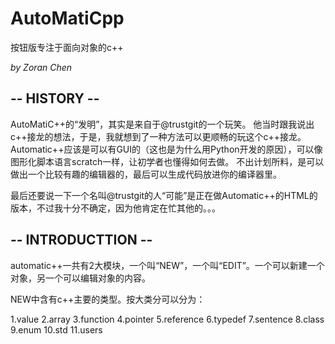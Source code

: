 # AutoMatiCpp
按钮版专注于面向对象的c++

*by Zoran Chen*

## -- HISTORY --
 
 AutoMatiC++的“发明”，其实是来自于@trustgit的一个玩笑。
 他当时跟我说出c++接龙的想法，于是，我就想到了一种方法可以更顺畅的玩这个c++接龙。
 Automatic++应该是可以有GUI的（这也是为什么用Python开发的原因），可以像图形化脚本语言scratch一样，让初学者也懂得如何去做。
 不出计划所料，是可以做出一个比较有趣的编辑器的，最后可以生成代码放进你的编译器里。
 
 最后还要说一下一个名叫@trustgit的人“可能”是正在做Automatic++的HTML的版本，不过我十分不确定，因为他肯定在忙其他的。。。
 
 
 
## -- INTRODUCTTION --
 
 automatic++一共有2大模块，一个叫“NEW”，一个叫“EDIT”。一个可以新建一个对象，另一个可以编辑对象的内容。
 
 NEW中含有c++主要的类型。按大类分可以分为：
 
1.value
2.array 
3.function
4.pointer
5.reference
6.typedef
7.sentence
8.class
9.enum
10.std
11.users
